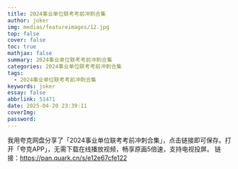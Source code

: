 ```yaml
---
title: 2024事业单位联考考前冲刺合集
author: joker
img: medias/featureimages/12.jpg
top: false
cover: false
toc: true
mathjax: false
summary: 2024事业单位联考考前冲刺合集
categories: 2024事业单位联考考前冲刺合集
tags:
  - 2024事业单位联考考前冲刺合集
keywords: joker
essay: false
abbrlink: 51471
date: 2025-04-20 23:39:11
coverImg:
password:
---
```


我用夸克网盘分享了「2024事业单位联考考前冲刺合集」，点击链接即可保存。打开「夸克APP」，无需下载在线播放视频，畅享原画5倍速，支持电视投屏。
链接：https://pan.quark.cn/s/e12e67cfe122
